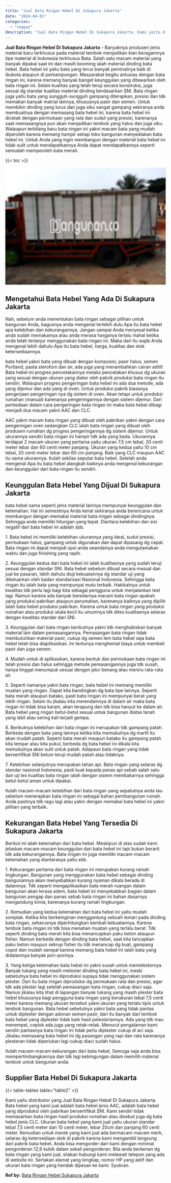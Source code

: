 ```yaml
---
title: "Jual Bata Ringan Hebel Di Sukapura Jakarta"
date: "2024-04-01"
categories: 
  - "tempat"
description: "Jual Bata Ringan Hebel Di Sukapura Jakarta. Kami yaitu distributor yang Jual Bata Ringan Hebel Di Sukapura Jakarta. Bata hebel yang kami jual adalah bata heb..."
---
```


**Jual Bata Ringan Hebel Di Sukapura Jakarta** – Banyaknya produsen jenis material baru terkhusus pada material tembok menjadikan kian beragamnya tipe material di Indonesia terkhusus Bata. Salah satu macam material yang banyak dipakai saat ini dan masih booming ialah material dinding bata hebel. Bata hebel ini yaitu bata yang terus banyak peminatnya baik di ibukota ataupun di perkampungan. Masyarakat begitu antusias dengan bata ringan ini, karena memang banyak banget keunggulan yang ditawarkan oleh bata ringan ini. Selain kualitas yang telah teruji secara konstruksi, juga sesuai dg standar kualitas material dinding berdasarkan SNI. Bata ringan juga yaitu bata yang sungguh-sungguh gampang diterapkan, presisi dan tdk memakan banyak matrial lainnya, khususnya pasir dan semen. Untuk membikin dinding yang lurus dan juga siku sangat gampang sekiranya anda membuatnya dengan memasang bata hebel ini, karena bata hebel ini dicetak dengan permukaan yang rata dan sudut yang presisi, karenanya saat memasangnya pun akan menjadikan tembok yang halus dan juga siku. Walaupun terbilang baru bata ringan ini yakni macam bata yang mudah diperoleh karena memang hampir setiap toko bangunan menyediakan bata hebel ini. Untuk Anda yang ingin membangun dengan material bata hebel ini tidak sulit untuk mendapatkannya Anda dapat mendapatkannya seperti semudah memperoleh bata merah.

{{< toc >}}

![Jual Bata Ringan Hebel Di Sukapura Jakarta](/images/jual-hebel-murah-10.png)

## Mengetahui Bata Hebel Yang Ada Di Sukapura Jakarta

Nah, sebelum anda menentukan bata ringan sebagai pilihan untuk bangunan Anda, bagusnya anda mengenal terlebih dulu Apa itu bata hebel apa kelebihan dan kekurangannya. Jangan sampai Anda menyesal ketika anda sudah memakainya atau anda merasa harganya terlalu mahal ketika anda telah terlanjur menggunakan bata ringan ini. Maka dari itu wajib Anda mengenal lebih dahulu Apa itu bata hebel, harga, kualitas dan stok ketersediaannya.

bata hebel yakni bata yang dibuat dengan komposisi; pasir halus, semen Portland, pasta sterofom dan air, ada juga yang menambahkan cairan aditif. Bata hebel ini progres pencetakannya melalui pencetakan khusus dg ukuran yang sesuai dengan ukuran yang diatur oleh pabrik produksi bata ringan itu sendiri. Walaupun progres pengeringan bata hebel ini ada dua metode, ada yang dijemur dan ada yang di oven. Untuk produksi pabrik biasanya pengerjaan pengeringan nya dg sistem di oven. Akan tetapi untuk produksi rumahan (manual) karenanya pengeringannya dengan sistem dijemur. Dari perbedaan dalam cara pengeringan bata ringan ini maka bata hebel dibagi menjadi dua macam yakni AAC dan CLC.

AAC yakni macam bata ringan yang dibuat oleh pabrikan yakni dengan cara pengeringan oven sedangkan CLC ialah bata ringan yang dibuat oleh produsen rumahan dg progres pengeringannya dg sistem dijemur. Untuk ukurannya sendiri bata ringan ini hampir tdk ada yang beda. Ukurannya terdapat 2 macam ukuran yang pertama yaitu ukuran 7.5 cm tebal, 20 centi meter lebar dan 60 centi meter panjang. Ukuran yang kedua yaitu 10 cm tebal, 20 centi meter lebar dan 60 cm panjang. Baik yang CLC maupun AAC itu sama ukurannya. Itulah sekilas seputar bata hebel. Setelah anda mengenal Apa itu bata hebel alangkah baiknya anda mengenal kekurangan dan keunggulan dari bata ringan itu sendiri.

## Keunggulan Bata Hebel Yang Dijual Di Sukapura Jakarta

bata hebel sama seperti jenis material lainnya mempunyai keunggulan dan kelemahan. Hal ini semestinya Anda kenal sekiranya anda berencana untuk membangun dengan memakai material bata ringan sebagai dindingnya. Sehingga anda memiliki hitungan yang tepat. Diantara kelebihan dan sisi negatif dari bata hebel ini adalah sbb.

1\. Bata hebel ini memiliki kelebihan ukurannya yang ideal, sudut presisi, permukaan halus, gampang untuk digunakan dan dapat dipasang dg cepat. Bata ringan ini dapat menjadi opsi anda seandainya anda mengutamakan waktu dan juga finishing yang rapih.

2\. Keunggulan kedua dari bata hebel ini ialah kualitasnya yang sudah teruji sesuai dengan standar SNI. Bata hebel sebelum dibuat secara massal dan jual ke pasaran, lebih dahulu diuji kekuatannya dg standar uji yang dikeluarkan oleh badan standarisasi Nasional Indonesia. Sehingga bata ringan itu ialah bata yang mempunyai mutu terbaik. Hakikatnya untuk kwalitas tdk perlu lagi bagi kita sebagai pengguna untuk menjalankan test lagi. Namun karena ada banyak beredarnya macam bata ringan apakah yang produksi pabrikan ataupun perumahan, karenanya baiknya yang dipilih ialah bata hebel produksi pabrikan. Karena untuk bata ringan yang produksi rumahan atau produksi skala kecil itu umumnya tdk dites kualitasnya selaras dengan kwalitas standar dari SNI.

3\. Keunggulan dari bata ringan berikutnya yakni tdk menghabiskan banyak material lain dalam pemasangannya. Pemasangan bata ringan tidak membutuhkan material pasir, cukup dg semen lem bata hebel saja bata hebel telah bisa diaplikasikan. Ini tentunya menghemat biaya untuk membeli pasir dan juga semen.

4\. Mudah untuk di aplikasikan, karena bentuk dan permukaan bata ringan ini telah presisi dan halus sehingga metode pemasangannya juga tdk susah, hanya tinggal menumpuk sesuai dengan jalur benang atau meniru rata-rata air.

5\. Seperti namanya yakni bata ringan, bata hebel ini memang memiliki muatan yang ringan. Dapat kita bandingkan dg bata tipe lainnya. Seperti bata merah ataupun batako, pasti bata ringan ini mempunyai berat yang lebih ringan. Selain itu jikalau kita merendamnya di dalam air maka bata ringan ini tidak bisa karam, akan terapung dan tdk bisa hanyut ke dalam air. Bata hebel yang ringan betul-betul sesuai untuk bangunan diatas tanah yang labil atau sering kali terjadi gempa.

6\. Berikutnya kelebihan dari bata ringan ini merupakan tdk gampang patah. Berbeda dengan bata yang lainnya ketika kita memukulnya dg martil itu akan mudah patah. Seperti bata merah maupun batako itu gampang patah kita lempar atau kita pukul, berbeda dg bata hebel ini dikala kita memukulnya akan sulit untuk patah. Adapaun bata ringan yang tidak bersertifikat SNI belum teruji mudah patah atau tidaknya.

7\. Kelebihan selanjutnya merupakan tahan api. Bata ringan yang selaras dg standar nasional Indonesia, pasti kuat kepada panas api sebab salah satu dari uji tes kualitas bata ringan ialah dengan sistem membakarnya sehingga betul-betul aman untuk dipakai.

Itulah macam-macam kelebihan dari bata ringan yang sepatutnya anda tau sebelum menerapkan bata ringan ini sebagai bahan pembangunan rumah. Anda pastinya tdk ragu lagi atau yakin dengan memakai bata hebel ini yakni pilihan yang terbaik.

## Kekurangan Bata Hebel Yang Tersedia Di Sukapura Jakarta

Berikut ini ialah kelemahan dari bata hebel. Meskipun di atas sudah kami jelaskan macam-macam keunggulan dari bata hebel ini tapi bukan berarti tdk ada kekurangannya. Bata ringan ini juga memiliki macam-macam kelemahan yang diantaranya yaitu sbb.

1\. Kekurangan pertama dari bata ringan ini merupakan kurang ramah lingkungan. Bangunan yang menggunakan bata hebel sebagai dinding bangunannya akan menyebabkan kurang nyaman dikala berada di dalamnya. Tdk seperti mengaplikasikan bata merah ruangan dalam bangunan akan terasa adem, bata hebel ini menyebabkan bagian dalam bangunan pengap dan panas sebab bata ringan ini bahan dasarnya mengandung kimia, karenanya kurang ramah lingkungan.

2\. Kemudian yang kedua kelemahan dari bata hebel ini yaitu mudah somplak. Ketika kita berkeinginan menggantung sebuah lemari pada dinding bata ringan, seharusnya diperhitungkan kembali kekuatannya. Karena tembok bata ringan ini tdk bisa menahan muatan yang terlalu berat. Tdk seperti dinding bata merah kita bisa menancapkan paku beton ataupun fisher. Namun berbeda dengan dinding bata hebel, saat kita tancapkan paku beton maupun sekrup fisher itu tdk menancap dg kuat, gampang copot dan mudah sempal karena memang bata hebel ini ialah bata yang didalamnya banyak pori-porinya.

3\. Yang ketiga kelemahan bata hebel ini yakni susah untuk memelesternya. Banyak tukang yang masih melester dinding bata hebel ini, meski sebetulnya bata hebel ini diproduksi supaya tidak menggunakan sistem plester. Dari itu bata ringan diproduksi dg permukaan rata dan presisi, agar tdk ada plester lagi setelah pemasangan bata ringan, cukup diaci saja. Namun jikalau kita lihat di lapangan banyak tukang yang masih plester bata hebel khususnya bagi pengguna bata ringan yang berukuran tebal 7,5 centi meter karena memang ukuran tersebut yakni ukuran yang terlalu tipis untuk tembok bangunan. Bata hebel sebetulnya yakni bata yang tidak pantas untuk diplester dengan adonan semen pasir, dari itu banyak dari tembok bata hebel yang diplester tidak baik hasil pelestariannya. Ada yang tdk mau menempel, coplok ada juga yang retak-retak. Menurut pengalaman kami sendiri pantasnya bata ringan ini tidak perlu diplester cukup di aci saja. Jikalau memasang bata hebel ini dg pasangan yang rapi dan rata karenanya plesteran tidak diperlukan lagi cukup diaci sudah halus.

Itulah macam-macam kekurangan dari bata hebel, Semoga saja anda bisa mempertimbangkannya dan tdk lagi kebingungan dalam memilih material tembok untuk bangunan anda.

## Supplier Bata Hebel Di Sukapura Jakarta

{{< table-tables table="table2" >}}

Kami yaitu distributor yang Jual Bata Ringan Hebel Di Sukapura Jakarta. Bata hebel yang kami jual adalah bata hebel jenis AAC, adalah bata hebel yang diproduksi oleh pabrikan bersertifikat SNI. Kami sendiri tidak memasarkan bata ringan hasil produksi rumahan atau disebut juga dg bata hebel jenis CLC. Ukuran bata hebel yang kami jual yaitu ukuran standar tebal 7,5 centi meter dan 10 centi meter, lebar 20cm dan panjang 60 centi meter. Kemudian untuk merek yang kami jual ada bermacam-macam merk, selaras dg ketersediaan stok di pabrik karena kami mengambil langsung dari pabrik bata hebel. Anda bisa mengorder dari kami dengan minimal pengorderan 12,6 kubik dalam sekali pengorderan. Bila anda berkenan dg bata ringan yang kami jual, silakan hubungi kami melewati telepon yang ada di website ini. Sertakan alamat yang lengkap, nomor HP yang aktif dan ukuran bata ringan yang hendak dipesan ke kami. Syukran.

**Ref by:** [Bata Ringan Hebel Sukapura Jakarta](https://id.wikipedia.org/wiki/Bata)

